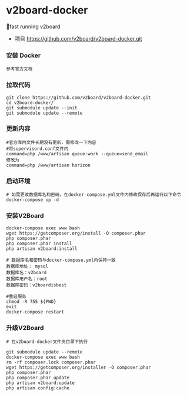 # v2board-docker
🐳fast running v2board
* 项目
https://github.com/v2board/v2board-docker.git

### 安装 Docker
```
参考官方文档
```
### 拉取代码
```
git clone https://github.com/v2board/v2board-docker.git
cd v2board-docker/
git submodule update --init
git submodule update --remote
```
### 更新内容
```
#官方库内文件长期没有更新，需修改一下内容
#将supervisord.conf文件内
command=php /www/artisan queue:work --queue=send_email
修改为
command=php /www/artisan horizon
```

### 启动环境

```
# 如需更改数据库名和密码，在docker-compose.yml文件内修改保存后再运行以下命令
docker-compose up -d
```

### 安装V2Board
```
docker-compose exec www bash
wget https://getcomposer.org/install -O composer.phar
php composer.phar
php composer.phar install
php artisan v2board:install

# 数据库名和密码与docker-compose.yml内保持一致
数据库地址： mysql
数据库名：v2board
数据库用户名：root
数据库密码：v2boardisbest

#重启服务
chmod -R 755 ${PWD}
exit
docker-compose restart
```
### 升级V2Board
```
# 在v2board-docker文件夹目录下执行

git submodule update --remote
docker-compose exec www bash
rm -rf composer.lock composer.phar
wget https://getcomposer.org/installer -O composer.phar
php composer.phar
php composer.phar update
php artisan v2board:update
php artisan config:cache
```
